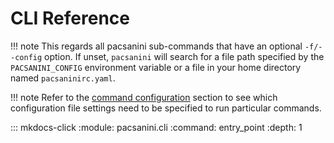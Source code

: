 # CLI Reference

!!! note
    This regards all pacsanini sub-commands that have an optional `-f/--config` option.
    If unset, `pacsanini` will search for a file path specified by the `PACSANINI_CONFIG`
    environment variable or a file in your home directory named `pacsaninirc.yaml`.

!!! note
    Refer to the [command configuration](../user_guide/configuration.md#command-configuration)
    section to see which configuration file settings need to be specified to run particular
    commands.

::: mkdocs-click
    :module: pacsanini.cli
    :command: entry_point
    :depth: 1
